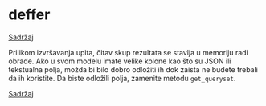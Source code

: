 # deffer

[Sadržaj](00_sadrzaj.md)

Prilikom izvršavanja upita, čitav skup rezultata se stavlja u memoriju radi obrade. Ako u svom modelu imate velike kolone kao što su JSON ili tekstualna polja, možda bi bilo dobro odložiti ih dok zaista ne budete trebali da ih koristite. Da biste odložili polja, zamenite metodu `get_queryset`.

[Sadržaj](00_sadrzaj.md)
